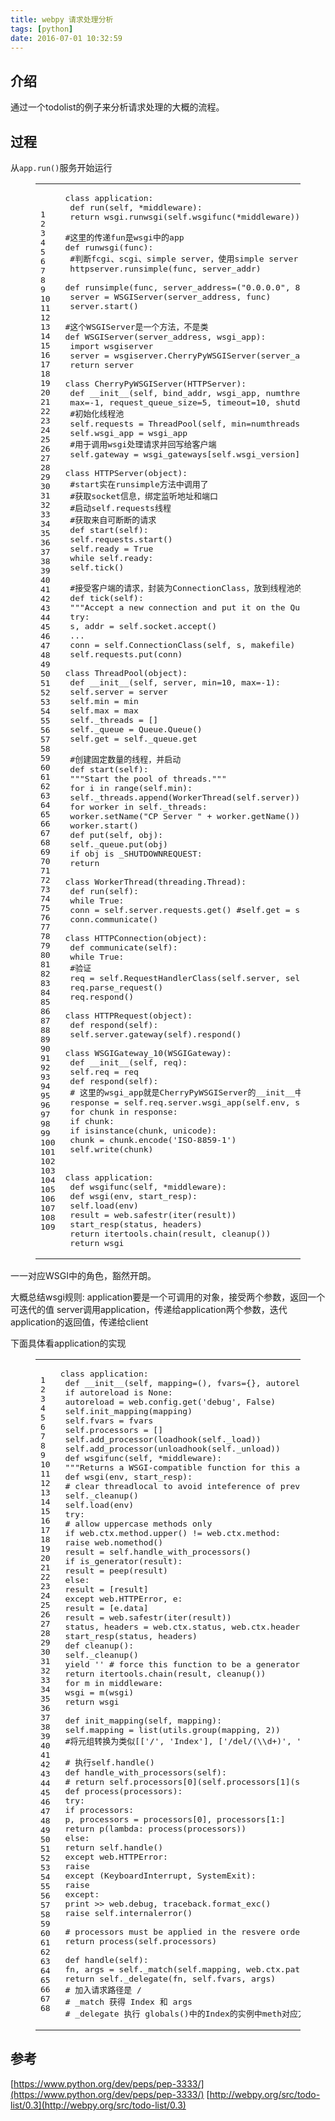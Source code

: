 ```yaml
---
title: webpy 请求处理分析
tags: [python]
date: 2016-07-01 10:32:59
---
```


## [](https://ly798.github.io/2016/07/01/webpy-%E8%AF%B7%E6%B1%82%E5%A4%84%E7%90%86%E5%88%86%E6%9E%90/#u4ECB_u7ECD "介绍")介绍

通过一个todolist的例子来分析请求处理的大概的流程。
 <!-- more --> 

## [](https://ly798.github.io/2016/07/01/webpy-%E8%AF%B7%E6%B1%82%E5%A4%84%E7%90%86%E5%88%86%E6%9E%90/#u8FC7_u7A0B "过程")过程

从`app.run()`服务开始运行
<figure class="highlight python"><table><tr><td class="gutter"><pre><span class="line">1</span>
<span class="line">2</span>
<span class="line">3</span>
<span class="line">4</span>
<span class="line">5</span>
<span class="line">6</span>
<span class="line">7</span>
<span class="line">8</span>
<span class="line">9</span>
<span class="line">10</span>
<span class="line">11</span>
<span class="line">12</span>
<span class="line">13</span>
<span class="line">14</span>
<span class="line">15</span>
<span class="line">16</span>
<span class="line">17</span>
<span class="line">18</span>
<span class="line">19</span>
<span class="line">20</span>
<span class="line">21</span>
<span class="line">22</span>
<span class="line">23</span>
<span class="line">24</span>
<span class="line">25</span>
<span class="line">26</span>
<span class="line">27</span>
<span class="line">28</span>
<span class="line">29</span>
<span class="line">30</span>
<span class="line">31</span>
<span class="line">32</span>
<span class="line">33</span>
<span class="line">34</span>
<span class="line">35</span>
<span class="line">36</span>
<span class="line">37</span>
<span class="line">38</span>
<span class="line">39</span>
<span class="line">40</span>
<span class="line">41</span>
<span class="line">42</span>
<span class="line">43</span>
<span class="line">44</span>
<span class="line">45</span>
<span class="line">46</span>
<span class="line">47</span>
<span class="line">48</span>
<span class="line">49</span>
<span class="line">50</span>
<span class="line">51</span>
<span class="line">52</span>
<span class="line">53</span>
<span class="line">54</span>
<span class="line">55</span>
<span class="line">56</span>
<span class="line">57</span>
<span class="line">58</span>
<span class="line">59</span>
<span class="line">60</span>
<span class="line">61</span>
<span class="line">62</span>
<span class="line">63</span>
<span class="line">64</span>
<span class="line">65</span>
<span class="line">66</span>
<span class="line">67</span>
<span class="line">68</span>
<span class="line">69</span>
<span class="line">70</span>
<span class="line">71</span>
<span class="line">72</span>
<span class="line">73</span>
<span class="line">74</span>
<span class="line">75</span>
<span class="line">76</span>
<span class="line">77</span>
<span class="line">78</span>
<span class="line">79</span>
<span class="line">80</span>
<span class="line">81</span>
<span class="line">82</span>
<span class="line">83</span>
<span class="line">84</span>
<span class="line">85</span>
<span class="line">86</span>
<span class="line">87</span>
<span class="line">88</span>
<span class="line">89</span>
<span class="line">90</span>
<span class="line">91</span>
<span class="line">92</span>
<span class="line">93</span>
<span class="line">94</span>
<span class="line">95</span>
<span class="line">96</span>
<span class="line">97</span>
<span class="line">98</span>
<span class="line">99</span>
<span class="line">100</span>
<span class="line">101</span>
<span class="line">102</span>
<span class="line">103</span>
<span class="line">104</span>
<span class="line">105</span>
<span class="line">106</span>
<span class="line">107</span>
<span class="line">108</span>
<span class="line">109</span>
</pre></td><td class="code"><pre><span class="line"><span class="class"><span class="keyword">class</span> <span class="title">application</span>:</span></span>
<span class="line"> <span class="function"><span class="keyword">def</span> <span class="title">run</span><span class="params">(self, *middleware)</span>:</span></span>
<span class="line"> <span class="keyword">return</span> wsgi.runwsgi(self.wsgifunc(*middleware))</span>
<span class="line"></span>
<span class="line"><span class="comment">#这里的传递fun是wsgi中的app</span></span>
<span class="line"><span class="function"><span class="keyword">def</span> <span class="title">runwsgi</span><span class="params">(func)</span>:</span></span>
<span class="line"> <span class="comment">#判断fcgi、scgi、simple server，使用simple server</span></span>
<span class="line"> httpserver.runsimple(func, server_addr)</span>
<span class="line"></span>
<span class="line"><span class="function"><span class="keyword">def</span> <span class="title">runsimple</span><span class="params">(func, server_address=<span class="params">(<span class="string">"0.0.0.0"</span>, <span class="number">8080</span>)</span>)</span>:</span></span>
<span class="line"> server = WSGIServer(server_address, func)</span>
<span class="line"> server.start()</span>
<span class="line"></span>
<span class="line"><span class="comment">#这个WSGIServer是一个方法，不是类</span></span>
<span class="line"><span class="function"><span class="keyword">def</span> <span class="title">WSGIServer</span><span class="params">(server_address, wsgi_app)</span>:</span></span>
<span class="line"> <span class="keyword">import</span> wsgiserver</span>
<span class="line"> server = wsgiserver.CherryPyWSGIServer(server_address, wsgi_app, server_name=<span class="string">"localhost"</span>)</span>
<span class="line"> <span class="keyword">return</span> server</span>
<span class="line"> </span>
<span class="line"><span class="class"><span class="keyword">class</span> <span class="title">CherryPyWSGIServer</span><span class="params">(HTTPServer)</span>:</span></span>
<span class="line"> <span class="function"><span class="keyword">def</span> <span class="title">__init__</span><span class="params">(self, bind_addr, wsgi_app, numthreads=<span class="number">10</span>, server_name=None,</span>
<span class="line"> max=-<span class="number">1</span>, request_queue_size=<span class="number">5</span>, timeout=<span class="number">10</span>, shutdown_timeout=<span class="number">5</span>)</span>:</span></span>
<span class="line"> <span class="comment">#初始化线程池</span></span>
<span class="line"> self.requests = ThreadPool(self, min=numthreads <span class="keyword">or</span> <span class="number">1</span>, max=max)</span>
<span class="line"> self.wsgi_app = wsgi_app</span>
<span class="line"> <span class="comment">#用于调用wsgi处理请求并回写给客户端</span></span>
<span class="line"> self.gateway = wsgi_gateways[self.wsgi_version]</span>
<span class="line"> </span>
<span class="line"><span class="class"><span class="keyword">class</span> <span class="title">HTTPServer</span><span class="params">(object)</span>:</span></span>
<span class="line"> <span class="comment">#start实在runsimple方法中调用了</span></span>
<span class="line"> <span class="comment">#获取socket信息，绑定监听地址和端口</span></span>
<span class="line"> <span class="comment">#启动self.requests线程</span></span>
<span class="line"> <span class="comment">#获取来自可断断的请求</span></span>
<span class="line"> <span class="function"><span class="keyword">def</span> <span class="title">start</span><span class="params">(self)</span>:</span></span>
<span class="line"> self.requests.start()</span>
<span class="line"> self.ready = <span class="keyword">True</span></span>
<span class="line"> <span class="keyword">while</span> self.ready:</span>
<span class="line"> self.tick()</span>
<span class="line"> </span>
<span class="line"> <span class="comment">#接受客户端的请求，封装为ConnectionClass，放到线程池的队列中</span></span>
<span class="line"> <span class="function"><span class="keyword">def</span> <span class="title">tick</span><span class="params">(self)</span>:</span></span>
<span class="line"> <span class="string">"""Accept a new connection and put it on the Queue."""</span></span>
<span class="line"> <span class="keyword">try</span>:</span>
<span class="line"> s, addr = self.socket.accept()</span>
<span class="line"> ...</span>
<span class="line"> conn = self.ConnectionClass(self, s, makefile)</span>
<span class="line"> self.requests.put(conn)</span>
<span class="line"> </span>
<span class="line"><span class="class"><span class="keyword">class</span> <span class="title">ThreadPool</span><span class="params">(object)</span>:</span></span>
<span class="line"> <span class="function"><span class="keyword">def</span> <span class="title">__init__</span><span class="params">(self, server, min=<span class="number">10</span>, max=-<span class="number">1</span>)</span>:</span></span>
<span class="line"> self.server = server</span>
<span class="line"> self.min = min</span>
<span class="line"> self.max = max</span>
<span class="line"> self._threads = []</span>
<span class="line"> self._queue = Queue.Queue()</span>
<span class="line"> self.get = self._queue.get</span>
<span class="line"> </span>
<span class="line"> <span class="comment">#创建固定数量的线程，并启动</span></span>
<span class="line"> <span class="function"><span class="keyword">def</span> <span class="title">start</span><span class="params">(self)</span>:</span></span>
<span class="line"> <span class="string">"""Start the pool of threads."""</span></span>
<span class="line"> <span class="keyword">for</span> i <span class="keyword">in</span> range(self.min):</span>
<span class="line"> self._threads.append(WorkerThread(self.server))</span>
<span class="line"> <span class="keyword">for</span> worker <span class="keyword">in</span> self._threads:</span>
<span class="line"> worker.setName(<span class="string">"CP Server "</span> + worker.getName())</span>
<span class="line"> worker.start()</span>
<span class="line"> <span class="function"><span class="keyword">def</span> <span class="title">put</span><span class="params">(self, obj)</span>:</span></span>
<span class="line"> self._queue.put(obj)</span>
<span class="line"> <span class="keyword">if</span> obj <span class="keyword">is</span> _SHUTDOWNREQUEST:</span>
<span class="line"> <span class="keyword">return</span></span>
<span class="line"></span>
<span class="line"><span class="class"><span class="keyword">class</span> <span class="title">WorkerThread</span><span class="params">(threading.Thread)</span>:</span></span>
<span class="line"> <span class="function"><span class="keyword">def</span> <span class="title">run</span><span class="params">(self)</span>:</span></span>
<span class="line"> <span class="keyword">while</span> <span class="keyword">True</span>:</span>
<span class="line"> conn = self.server.requests.get() <span class="comment">#self.get = self._queue.get</span></span>
<span class="line"> conn.communicate()</span>
<span class="line"></span>
<span class="line"><span class="class"><span class="keyword">class</span> <span class="title">HTTPConnection</span><span class="params">(object)</span>:</span></span>
<span class="line"> <span class="function"><span class="keyword">def</span> <span class="title">communicate</span><span class="params">(self)</span>:</span></span>
<span class="line"> <span class="keyword">while</span> <span class="keyword">True</span>:</span>
<span class="line"> <span class="comment">#验证</span></span>
<span class="line"> req = self.RequestHandlerClass(self.server, self)</span>
<span class="line"> req.parse_request()</span>
<span class="line"> req.respond()</span>
<span class="line"> </span>
<span class="line"><span class="class"><span class="keyword">class</span> <span class="title">HTTPRequest</span><span class="params">(object)</span>:</span></span>
<span class="line"> <span class="function"><span class="keyword">def</span> <span class="title">respond</span><span class="params">(self)</span>:</span></span>
<span class="line"> self.server.gateway(self).respond()</span>
<span class="line"></span>
<span class="line"><span class="class"><span class="keyword">class</span> <span class="title">WSGIGateway_10</span><span class="params">(WSGIGateway)</span>:</span></span>
<span class="line"> <span class="function"><span class="keyword">def</span> <span class="title">__init__</span><span class="params">(self, req)</span>:</span></span>
<span class="line"> self.req = req</span>
<span class="line"> <span class="function"><span class="keyword">def</span> <span class="title">respond</span><span class="params">(self)</span>:</span></span>
<span class="line"> <span class="comment"># 这里的wsgi_app就是CherryPyWSGIServer的__init__中传递的wsgi_app</span></span>
<span class="line"> response = self.req.server.wsgi_app(self.env, self.start_response)</span>
<span class="line"> <span class="keyword">for</span> chunk <span class="keyword">in</span> response:</span>
<span class="line"> <span class="keyword">if</span> chunk:</span>
<span class="line"> <span class="keyword">if</span> isinstance(chunk, unicode):</span>
<span class="line"> chunk = chunk.encode(<span class="string">'ISO-8859-1'</span>)</span>
<span class="line"> self.write(chunk)</span>
<span class="line"></span>
<span class="line"></span>
<span class="line"><span class="class"><span class="keyword">class</span> <span class="title">application</span>:</span></span>
<span class="line"> <span class="function"><span class="keyword">def</span> <span class="title">wsgifunc</span><span class="params">(self, *middleware)</span>:</span></span>
<span class="line"> <span class="function"><span class="keyword">def</span> <span class="title">wsgi</span><span class="params">(env, start_resp)</span>:</span></span>
<span class="line"> self.load(env)</span>
<span class="line"> result = web.safestr(iter(result))</span>
<span class="line"> start_resp(status, headers)</span>
<span class="line"> <span class="keyword">return</span> itertools.chain(result, cleanup())</span>
<span class="line"> <span class="keyword">return</span> wsgi</span>
</pre></td></tr></table></figure>

一一对应WSGI中的角色，豁然开朗。

大概总结wsgi规则:
application要是一个可调用的对象，接受两个参数，返回一个可迭代的值
server调用application，传递给application两个参数，迭代application的返回值，传递给client

下面具体看application的实现
<figure class="highlight python"><table><tr><td class="gutter"><pre><span class="line">1</span>
<span class="line">2</span>
<span class="line">3</span>
<span class="line">4</span>
<span class="line">5</span>
<span class="line">6</span>
<span class="line">7</span>
<span class="line">8</span>
<span class="line">9</span>
<span class="line">10</span>
<span class="line">11</span>
<span class="line">12</span>
<span class="line">13</span>
<span class="line">14</span>
<span class="line">15</span>
<span class="line">16</span>
<span class="line">17</span>
<span class="line">18</span>
<span class="line">19</span>
<span class="line">20</span>
<span class="line">21</span>
<span class="line">22</span>
<span class="line">23</span>
<span class="line">24</span>
<span class="line">25</span>
<span class="line">26</span>
<span class="line">27</span>
<span class="line">28</span>
<span class="line">29</span>
<span class="line">30</span>
<span class="line">31</span>
<span class="line">32</span>
<span class="line">33</span>
<span class="line">34</span>
<span class="line">35</span>
<span class="line">36</span>
<span class="line">37</span>
<span class="line">38</span>
<span class="line">39</span>
<span class="line">40</span>
<span class="line">41</span>
<span class="line">42</span>
<span class="line">43</span>
<span class="line">44</span>
<span class="line">45</span>
<span class="line">46</span>
<span class="line">47</span>
<span class="line">48</span>
<span class="line">49</span>
<span class="line">50</span>
<span class="line">51</span>
<span class="line">52</span>
<span class="line">53</span>
<span class="line">54</span>
<span class="line">55</span>
<span class="line">56</span>
<span class="line">57</span>
<span class="line">58</span>
<span class="line">59</span>
<span class="line">60</span>
<span class="line">61</span>
<span class="line">62</span>
<span class="line">63</span>
<span class="line">64</span>
<span class="line">65</span>
<span class="line">66</span>
<span class="line">67</span>
<span class="line">68</span>
</pre></td><td class="code"><pre><span class="line"><span class="class"><span class="keyword">class</span> <span class="title">application</span>:</span></span>
<span class="line"> <span class="function"><span class="keyword">def</span> <span class="title">__init__</span><span class="params">(self, mapping=<span class="params">()</span>, fvars=&#123;&#125;, autoreload=None)</span>:</span></span>
<span class="line"> <span class="keyword">if</span> autoreload <span class="keyword">is</span> <span class="keyword">None</span>:</span>
<span class="line"> autoreload = web.config.get(<span class="string">'debug'</span>, <span class="keyword">False</span>)</span>
<span class="line"> self.init_mapping(mapping)</span>
<span class="line"> self.fvars = fvars</span>
<span class="line"> self.processors = []</span>
<span class="line"> self.add_processor(loadhook(self._load))</span>
<span class="line"> self.add_processor(unloadhook(self._unload))</span>
<span class="line"> <span class="function"><span class="keyword">def</span> <span class="title">wsgifunc</span><span class="params">(self, *middleware)</span>:</span></span>
<span class="line"> <span class="string">"""Returns a WSGI-compatible function for this application."""</span></span>
<span class="line"> <span class="function"><span class="keyword">def</span> <span class="title">wsgi</span><span class="params">(env, start_resp)</span>:</span></span>
<span class="line"> <span class="comment"># clear threadlocal to avoid inteference of previous requests</span></span>
<span class="line"> self._cleanup()</span>
<span class="line"> self.load(env)</span>
<span class="line"> <span class="keyword">try</span>:</span>
<span class="line"> <span class="comment"># allow uppercase methods only</span></span>
<span class="line"> <span class="keyword">if</span> web.ctx.method.upper() != web.ctx.method:</span>
<span class="line"> <span class="keyword">raise</span> web.nomethod()</span>
<span class="line"> result = self.handle_with_processors()</span>
<span class="line"> <span class="keyword">if</span> is_generator(result):</span>
<span class="line"> result = peep(result)</span>
<span class="line"> <span class="keyword">else</span>:</span>
<span class="line"> result = [result]</span>
<span class="line"> <span class="keyword">except</span> web.HTTPError, e:</span>
<span class="line"> result = [e.data]</span>
<span class="line"> result = web.safestr(iter(result))</span>
<span class="line"> status, headers = web.ctx.status, web.ctx.headers</span>
<span class="line"> start_resp(status, headers)</span>
<span class="line"> <span class="function"><span class="keyword">def</span> <span class="title">cleanup</span><span class="params">()</span>:</span></span>
<span class="line"> self._cleanup()</span>
<span class="line"> <span class="keyword">yield</span> <span class="string">''</span> <span class="comment"># force this function to be a generator</span></span>
<span class="line"> <span class="keyword">return</span> itertools.chain(result, cleanup())</span>
<span class="line"> <span class="keyword">for</span> m <span class="keyword">in</span> middleware: </span>
<span class="line"> wsgi = m(wsgi)</span>
<span class="line"> <span class="keyword">return</span> wsgi</span>
<span class="line"></span>
<span class="line"> <span class="function"><span class="keyword">def</span> <span class="title">init_mapping</span><span class="params">(self, mapping)</span>:</span></span>
<span class="line"> self.mapping = list(utils.group(mapping, <span class="number">2</span>))</span>
<span class="line"> <span class="comment">#将元组转换为类似[['/', 'Index'], ['/del/(\\d+)', 'Delete']]</span></span>
<span class="line"> </span>
<span class="line"> <span class="comment"># 执行self.handle()</span></span>
<span class="line"> <span class="function"><span class="keyword">def</span> <span class="title">handle_with_processors</span><span class="params">(self)</span>:</span></span>
<span class="line"> <span class="comment"># return self.processors[0](self.processors[1](self.handle()))</span></span>
<span class="line"> <span class="function"><span class="keyword">def</span> <span class="title">process</span><span class="params">(processors)</span>:</span></span>
<span class="line"> <span class="keyword">try</span>:</span>
<span class="line"> <span class="keyword">if</span> processors:</span>
<span class="line"> p, processors = processors[<span class="number">0</span>], processors[<span class="number">1</span>:]</span>
<span class="line"> <span class="keyword">return</span> p(<span class="keyword">lambda</span>: process(processors))</span>
<span class="line"> <span class="keyword">else</span>:</span>
<span class="line"> <span class="keyword">return</span> self.handle()</span>
<span class="line"> <span class="keyword">except</span> web.HTTPError:</span>
<span class="line"> <span class="keyword">raise</span></span>
<span class="line"> <span class="keyword">except</span> (KeyboardInterrupt, SystemExit):</span>
<span class="line"> <span class="keyword">raise</span></span>
<span class="line"> <span class="keyword">except</span>:</span>
<span class="line"> <span class="keyword">print</span> &gt;&gt; web.debug, traceback.format_exc()</span>
<span class="line"> <span class="keyword">raise</span> self.internalerror()</span>
<span class="line"> </span>
<span class="line"> <span class="comment"># processors must be applied in the resvere order. (??)</span></span>
<span class="line"> <span class="keyword">return</span> process(self.processors)</span>
<span class="line"> </span>
<span class="line"> <span class="function"><span class="keyword">def</span> <span class="title">handle</span><span class="params">(self)</span>:</span></span>
<span class="line"> fn, args = self._match(self.mapping, web.ctx.path)</span>
<span class="line"> <span class="keyword">return</span> self._delegate(fn, self.fvars, args)</span>
<span class="line"> <span class="comment"># 加入请求路径是 /</span></span>
<span class="line"> <span class="comment"># _match 获得 Index 和 args</span></span>
<span class="line"> <span class="comment"># _delegate 执行 globals()中的Index的实例中meth对应方法的值返回</span></span>
</pre></td></tr></table></figure>

## [](https://ly798.github.io/2016/07/01/webpy-%E8%AF%B7%E6%B1%82%E5%A4%84%E7%90%86%E5%88%86%E6%9E%90/#u53C2_u8003 "参考")参考

[https://www.python.org/dev/peps/pep-3333/](https://www.python.org/dev/peps/pep-3333/)
[http://webpy.org/src/todo-list/0.3](http://webpy.org/src/todo-list/0.3)
